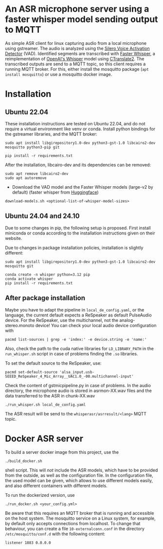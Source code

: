 # An ASR microphone server using a faster whisper model sending output to MQTT

As simple ASR client for linux capturing audio from a local microphone using
gstreamer. The audio is analyzed using the [Silero Voice Activation
Detector](https://github.com/snakers4/silero-vad) (VAD). Identified segments
are transcribed with [Faster
Whisper](https://github.com/guillaumekln/faster-whisper), a reimplementation of
[OpenAI's Whisper](https://github.com/openai/whisper) model using
[CTranslate2](https://github.com/OpenNMT/CTranslate2/). The transcribed outputs
are send to a MQTT topic, so this client requires a running MQTT broker. For this, either install the mosquitto package (`apt install mosquitto`) or use a mosquitto docker image.

# Installation

## Ubuntu 22.04

These installation instructions are tested on Ubuntu 22.04, and do not require a virtual environment like venv or conda. Install python bindings for the gstreamer libraries, and the MQTT broker:

```
sudo apt install libgirepository1.0-dev python3-gst-1.0 libcairo2-dev mosquitto python3-pip git

pip install -r requirements.txt
```

After the installation, libcairo-dev and its dependencies can be removed:

```
sudo apt remove libcairo2-dev
sudo apt autoremove
```

- Download the VAD model and the Faster Whisper models (large-v2 by default)
  (faster whisper from [Huggingface](https://huggingface.co/guillaumekln))

```commandline
download-models.sh <optional-list-of-whisper-model-sizes>
```

## Ubuntu 24.04 and 24.10

Due to some changes in pip, the following setup is proposed. First install miniconda or conda according to the installation instructions given on their website.

Due to changes in package installation policies, installation is slightly different:

```
sudo apt install libgirepository1.0-dev python3-gst-1.0 libcairo2-dev mosquitto git

conda create -n whisper python=3.12 pip
conda activate whisper
pip install -r requirements.txt
```

## After package installation

Maybe you have to adapt the pipeline in `local_de_config.yaml`, or the language, the current default expects a ReSpeaker as default PulseAudio device. For the ReSpeaker, use the multichannel, not the analog-stereo.monoto device! You can check your local audio device configuration with

```
pacmd list-sources | grep -e 'index:' -e device.string -e 'name:'
```

Also, check the path to the cuda native libraries for `LD_LIBRARY_PATH` in the `run_whisper.sh` script in case of problems finding the `.so` libraries.

To set the default source to the ReSpeaker, use:

```
pacmd set-default-source 'alsa_input.usb-SEEED_ReSpeaker_4_Mic_Array__UAC1.0_-00.multichannel-input'
```

Check the content of gstmicpipeline.py in case of problems. In the audio directory, the microphone audio is stored in asrmon-XX.wav files and the data transferred to the ASR in chunk-XX.wav

```
./run_whisper.sh local_de_config.yaml
```

The ASR result will be send to the `whisperasr/asrresult/<lang>` MQTT topic.

# Docker ASR server

To build a server docker image from this project, use the

    ./build_docker.sh

shell script. This will *not* include the ASR models, which have to be provided from the outside, as well as the configuration file. In the configuration file, the used model can be given, which allows to use different models easily, and also different containers with different models.

To run the dockerized version, use

    ./run_docker.sh <your_config.yml>

Be aware that this requires an MQTT broker that is running and accessible on the host system. The mosquitto service on a Linux system, for example, by default only accepts connections from localhost. To change that behaviour, you can create a file `10-externalconn.conf` in the directory `/etc/mosquitto/conf.d` with the following content:

    listener 1883 0.0.0.0
